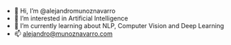 - 👋 Hi, I’m @alejandromunoznavarro
- 👀 I’m interested in Artificial Intelligence
- 🌱 I’m currently learning about NLP, Computer Vision and Deep Learning
- 📫 alejandro@munoznavarro.com

<!---
alejandromunoznavarro/alejandromunoznavarro is a ✨ special ✨ repository because its `README.md` (this file) appears on your GitHub profile.
You can click the Preview link to take a look at your changes.
--->
